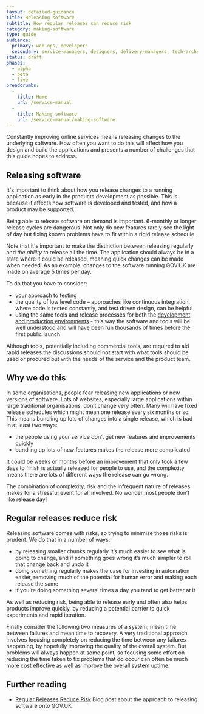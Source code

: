 ```yaml
---
layout: detailed-guidance
title: Releasing software
subtitle: How regular releases can reduce risk
category: making-software
type: guide
audience: 
  primary: web-ops, developers
  secondary: service-managers, designers, delivery-managers, tech-archs
status: draft
phases:
  - alpha
  - beta
  - live
breadcrumbs:
  -
    title: Home
    url: /service-manual
  -
    title: Making software
    url: /service-manual/making-software
---
```

    
Constantly improving online services means releasing changes to the underlying software. How often you want to do this will affect how you design and build the applications and presents a number of challenges that this guide hopes to address.

## Releasing software

It's important to think about how you release changes to a running application as early in the products development as possible. This is because it affects how software is developed and tested, and how a product may be supported.

Being able to release software on demand is important. 6-monthly or longer release cycles are dangerous. Not only do new features rarely see the light of day but fixing known problems have to fit within a rigid release schedule. 

Note that it's important to make the distinction between releasing regularly and _the ability to_ release all the time. The application should always be in a state where it could be released, meaning quick changes can be made when needed. As an example, changes to the software running GOV.UK are made on average 5 times per day.

To do that you have to consider:

* [your approach to testing](/service-manual/making-software/code-testing.html)
* the quality of low level code – approaches like continuous integration, where code is tested constantly, and test driven design, can be helpful
* using the same tools and release processes for both the [development and production environments](/service-manual/making-software/development-environment.html) - this way the software and tools will be well understood and will have been run thousands of times before the first public launch

Although tools, potentially including commercial tools, are required to aid rapid releases the discussions should not start with what tools should be used or procured but with the needs of the service and the product team.

## Why we do this

In some organisations, people fear releasing new applications or new versions of software. Lots of websites, especially large applications within large traditional organisations, don’t change very often. Many will have fixed release schedules which might mean one release every six months or so. This means bundling up lots of changes into a single release, which is bad in at least two ways:

* the people using your service don’t get new features and improvements quickly
* bundling up lots of new features makes the release more complicated

It could be weeks or months before an improvement that only took a few days to finish is actually released for people to use, and the complexity means there are lots of different ways the release can go wrong.

The combination of complexity, risk and the infrequent nature of releases makes for a stressful event for all involved. No wonder most people don’t like release day!

## Regular releases reduce risk

Releasing software comes with risks, so trying to minimise those risks is prudent. We do that in a number of ways:

* by releasing smaller chunks regularly it’s much easier to see what is going to change, and if something goes wrong it’s much simpler to roll that change back and undo it
* doing something regularly makes the case for investing in automation easier, removing much of the potential for human error and making each release the same
* if you’re doing something several times a day you tend to get better at it

As well as reducing risk, being able to release early and often also helps products improve quickly, by reducing a potential barrier to quick experiments and rapid iteration.

Finally consider the following two measures of a system; mean time between failures and mean time to recovery. A very traditional approach involves focusing completely on reducing the time between any failures happening, by hopefully improving the quality of the overall system. But problems will always happen at some point, so focusing some effort on reducing the time taken to fix problems that do occur can often be much more cost effective as well as improve the overall system uptime.

## Further reading

* [Regular Releases Reduce Risk](http://digital.cabinetoffice.gov.uk/2012/11/02/regular-releases-reduce-risk/) Blog post about the approach to releasing software onto GOV.UK
